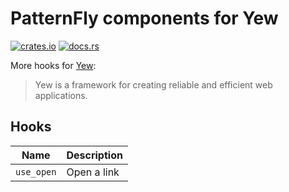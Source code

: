 # PatternFly components for Yew

[![crates.io](https://img.shields.io/crates/v/yew-more-hooks.svg)](https://crates.io/crates/yew-more-hooks)
[![docs.rs](https://docs.rs/yew-more-hooks/badge.svg)](https://docs.rs/yew-more-hooks)

More hooks for [Yew](https://yew.rs/):

> Yew is a framework for creating reliable and efficient web applications.

## Hooks

| Name | Description  | 
| ---- |--------------|
| `use_open` | Open a link  |
